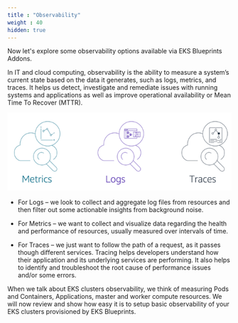 ```yaml
---
title : "Observability"
weight : 40
hidden: true
---
```

Now let's explore some observability options available via EKS Blueprints Addons.

In IT and cloud computing, observability is the ability to measure a system’s current state based on the data it generates, such as logs, metrics, and traces. It helps us detect, investigate and remediate issues with running systems and applications as well as improve operational availability or Mean Time To Recover (MTTR). 

![Logs-Metrics-Traces](/static/images/logs-metrics-traces.png)

* For Logs – we look to collect and aggregate log files from resources and then filter out some actionable insights from background noise.

* For Metrics – we want to collect and visualize data regarding the health and performance of resources, usually measured over intervals of time. 

* For Traces – we just want to follow the path of a request, as it passes though different services. Tracing helps developers understand how their application and its underlying services are performing. 
It also helps to identify and troubleshoot the root cause of performance issues and/or some errors.

When we talk about EKS clusters observability, we think of measuring Pods and Containers, Applications, master and worker compute resources. 
We will now review and show how easy it is to setup basic observability of your EKS clusters provisioned by EKS Blueprints.